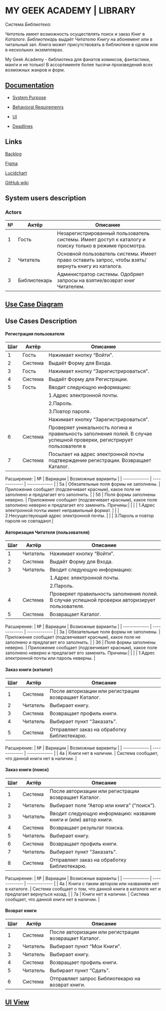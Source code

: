 # MY GEEK ACADEMY | LIBRARY

  Система _Библиотека_:
  
  _Читатель_ имеет возможность осуществлять поиск и заказ _Книг_ в _Каталоге_. _Библиотекарь_ выдаёт _Читателю_ _Книгу_ на абонемент или в читальный зал. _Книга_ может присутствовать в библиотеке в одном или в нескольких экземплярах.

My Geek Academy - библиотека для фанатов комиксов, фантастики, манги и не только! В ассортименте более тысячи произведений всех возможных жанров и форм.


## [Documentation](./docs)

+ [System Purpose](./docs/SYSTEM_PURPOSE.md)

+ [Behavioral Requiremenrs](./docs/BEHAVIORAL_REQUIREMENTS.md)

+ [UI](./docs/USER_INTERFACE.md)

+ [Deadlines](./docs/DEADLINES.md)

## Links

[Backlog](https://trello.com/b/5UadMFgM/my-geek-academy-library-project)

[Figma](https://www.figma.com/file/lDMxHOsqgqONwn9jJUQrKv/Library-My-Geek-Academy?node-id=0%3A1)

[Lucidchart](https://www.lucidchart.com/invitations/accept/2fe22125-36e6-42c5-a1da-f4b0c2198851)

[GitHub wiki](https://github.com/alyionsy/MyGeekAcademy/wiki)



## System users description
### Actors
| № | Актёр | Описание |
| ------------- | ------------- | ------------- |
| 1 | Гость | Незарегистрированный пользователь системы. Имеет доступ к каталогу и поиску только в режиме просмотра. |
| 2 | Читатель | Основной пользователь системы. Имеет право оставить запрос, чтобы взять/вернуть книгу из каталога. |
| 3 | Библиотекарь | Администратор системы. Одобряет запросы на взятие/возврат книг Читателем. |

## [Use Case Diagram](https://www.lucidchart.com/invitations/accept/2fe22125-36e6-42c5-a1da-f4b0c2198851)

## Use Cases Description
#### Регистрация пользователя
| Шаг | Актёр | Описание |
| ------------- | ------------- | ------------- |
| 1 | Гость | Нажимает кнопку “Войти”. |
| 2 | Система | Выдаёт Форму для Входа. |
| 3 | Гость | Нажимает кнопку “Зарегистрироваться”. |
| 4 | Система | Выдаёт Форму для Регистрации. |
| 5 | Гость | Вводит следующую информацию:
|   |       |  1.Адрес электронной почты.
|   |       |  2.Пароль.
|   |       |  3.Повтор пароля.
|   |       | Нажимает кнопку “Зарегистрироваться”. |
| 6 | Система | Проверяет уникальность логина и правильность заполнения полей. В случае успешной проверки, регистрирует пользователя в | |   |       | приложении.
| 7 | Система | Посылает на адрес электронной почты подтверждение регистрации. Возвращает Каталог. |

Расширение:
| № | Вариации | Возможные варианты |
| ------------- | ------------- | ------------- |
| 5a | Обязательные поля формы не заполнены. | Приложение сообщает (подсвечивает красным), какое поле не заполнено и предлагает его заполнить. |
| 5б | Поля формы заполнены неверно. | Приложение сообщает (подсвечивает красным), какое поле заполнено неверно и предлагает его заменить. Причины:|
|   |   |  1.Адрес электронной почты имеет неправильный формат.
|   |   |  2.Несуществующий адрес электронной почты.
|   |   |  3.Пароль и повтор пароля не совпадают.|

#### Авторизация Читателя (пользователя)
| Шаг | Актёр | Описание |
| ------------- | ------------- | ------------- |
| 1 | Читатель | Нажимает кнопку “Войти”. |
| 2 | Система | Выдаёт Форму для Входа. |
| 3 | Читатель | Вводит следующую информацию:
|   |   |  1.Адрес электронной почты.
|   |   |  2.Пароль. |
| 4 | Система | Проверяет правильность заполнения полей. В случае успешной проверки авторизирует пользователя. |
| 5 | Система | Возвращает Каталог.|

Расширение:
| № | Вариации | Возможные варианты |
| ------------- | ------------- | ------------- |
| 3a | Обязательные поля формы не заполнены. | Приложение сообщает (подсвечивает красным), какое поле не заполнено и предлагает его заполнить. |
| 3б | Поля формы заполнены неверно. | Приложение сообщает (подсвечивает красным), какое поле заполнено неверно и предлагает его заменить. Причины:|
|   |   |  1.Адрес электронной почты или пароль неверны. |

#### Заказ книги (каталог)
| Шаг | Актёр | Описание |
| ------------- | ------------- | ------------- |
| 1 | Система | После авторизации или регистрации возвращает Каталог. |
| 2 | Читатель | Выбирает книгу. |
| 3 | Система | Возвращает профиль книги. |
| 4 | Читатель | Выбирает пункт “Заказать”. |
| 5 | Система | Отправляет заказ на обработку Библиотекарю. |

Расширение:
| № | Вариации | Возможные варианты |
| ------------- | ------------- | ------------- |
| 4а | Книги нет в наличии. | Система сообщает, что данной книги нет в наличии. |

#### Заказ книги (поиск)
| Шаг | Актёр | Описание |
| ------------- | ------------- | ------------- |
| 1 | Система | После авторизации или регистрации возвращает Каталог. |
| 2 | Читатель | Выбирает поле “Автор или книга” (“поиск”). |
| 3 | Читатель | Вводит следующую информацию: название книги и (или) автор книги. |
| 4 | Система | Возвращает результат поиска. |
| 5 | Читатель | Выбирает книгу. |
| 6 | Система | Возвращает профиль книги. |
| 7 | Читатель | Выбирает пункт “Заказать”. |
| 8 | Система | Отправляет заказ на обработку Библиотекарю. |

Расширение:
| № | Вариации | Возможные варианты |
| ------------- | ------------- | ------------- |
| 4a | Книги с таким автором или названием нет в каталоге. | Система сообщает о том, что данной книги в каталоге нет и предлагает вернуться назад. |
| 7а | Книги нет в наличии. | Система сообщает, что данной книги нет в наличии. |

#### Возврат книги
| Шаг | Актёр | Описание |
| ------------- | ------------- | ------------- |
| 1 | Система | После авторизации или регистрации возвращает Каталог. |
| 2 | Читатель | Выбирает пункт “Мои Книги”. |
| 3 | Читатель | Выбирает книгу. |
| 4 | Система | Возвращает профиль книги. |
| 5 | Читатель | Выбирает пункт “Сдать”. |
| 6 | Система | Отправляет запрос Библиотекарю на возврат книги. |

## [UI View](https://www.figma.com/file/lDMxHOsqgqONwn9jJUQrKv/Library-My-Geek-Academy?node-id=0%3A1)
